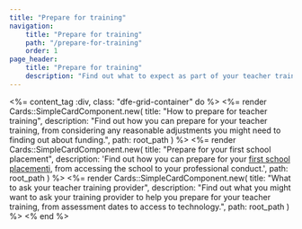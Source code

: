 ```yaml
---
title: "Prepare for training"
navigation:
    title: "Prepare for training"
    path: "/prepare-for-training"
    order: 1
page_header:
    title: "Prepare for training"
    description: "Find out what to expect as part of your teacher training, including preparing for placement, what to expect from your mentor and advice from former trainees."
---
```


<%= content_tag :div, class: "dfe-grid-container" do %>
    <%= render Cards::SimpleCardComponent.new(
        title: "How to prepare for teacher training", 
        description: "Find out how you can prepare for your teacher training, from considering any reasonable adjustments you might need to finding out about funding.",
        path: root_path
    ) %>
    <%= render Cards::SimpleCardComponent.new(
        title: "Prepare for your first school placement", 
        description: 'Find out how you can prepare for your <a href="#">first school placementi</a>, from accessing the school to your professional conduct.',
        path: root_path
    ) %>
    <%= render Cards::SimpleCardComponent.new(
        title: "What to ask your teacher training provider", 
        description: "Find out what you might want to ask your training provider to help you prepare for your teacher training, from assessment dates to access to technology.",
        path: root_path
    ) %>
<% end %>
